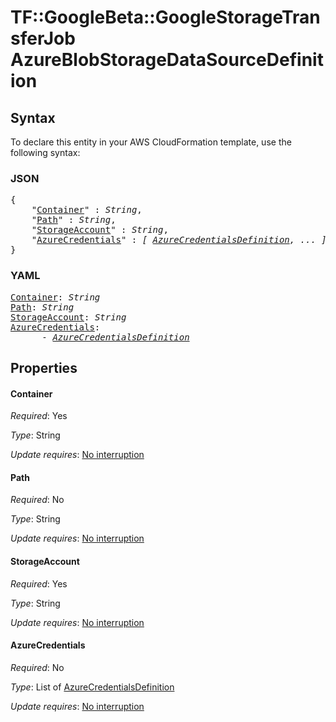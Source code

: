 # TF::GoogleBeta::GoogleStorageTransferJob AzureBlobStorageDataSourceDefinition

## Syntax

To declare this entity in your AWS CloudFormation template, use the following syntax:

### JSON

<pre>
{
    "<a href="#container" title="Container">Container</a>" : <i>String</i>,
    "<a href="#path" title="Path">Path</a>" : <i>String</i>,
    "<a href="#storageaccount" title="StorageAccount">StorageAccount</a>" : <i>String</i>,
    "<a href="#azurecredentials" title="AzureCredentials">AzureCredentials</a>" : <i>[ <a href="azurecredentialsdefinition.md">AzureCredentialsDefinition</a>, ... ]</i>
}
</pre>

### YAML

<pre>
<a href="#container" title="Container">Container</a>: <i>String</i>
<a href="#path" title="Path">Path</a>: <i>String</i>
<a href="#storageaccount" title="StorageAccount">StorageAccount</a>: <i>String</i>
<a href="#azurecredentials" title="AzureCredentials">AzureCredentials</a>: <i>
      - <a href="azurecredentialsdefinition.md">AzureCredentialsDefinition</a></i>
</pre>

## Properties

#### Container

_Required_: Yes

_Type_: String

_Update requires_: [No interruption](https://docs.aws.amazon.com/AWSCloudFormation/latest/UserGuide/using-cfn-updating-stacks-update-behaviors.html#update-no-interrupt)

#### Path

_Required_: No

_Type_: String

_Update requires_: [No interruption](https://docs.aws.amazon.com/AWSCloudFormation/latest/UserGuide/using-cfn-updating-stacks-update-behaviors.html#update-no-interrupt)

#### StorageAccount

_Required_: Yes

_Type_: String

_Update requires_: [No interruption](https://docs.aws.amazon.com/AWSCloudFormation/latest/UserGuide/using-cfn-updating-stacks-update-behaviors.html#update-no-interrupt)

#### AzureCredentials

_Required_: No

_Type_: List of <a href="azurecredentialsdefinition.md">AzureCredentialsDefinition</a>

_Update requires_: [No interruption](https://docs.aws.amazon.com/AWSCloudFormation/latest/UserGuide/using-cfn-updating-stacks-update-behaviors.html#update-no-interrupt)

